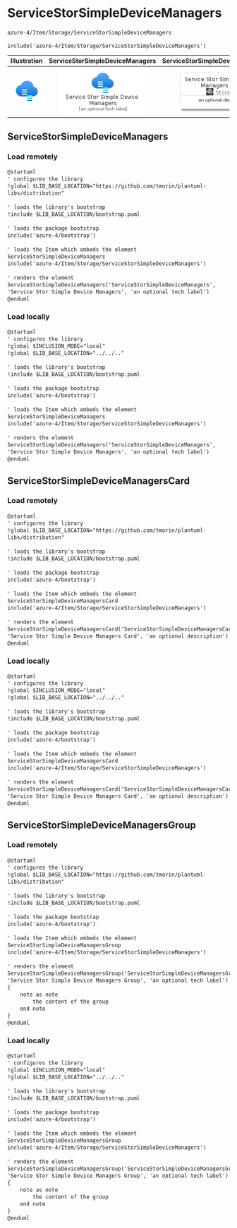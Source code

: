 # ServiceStorSimpleDeviceManagers


```text
azure-4/Item/Storage/ServiceStorSimpleDeviceManagers
```

```text
include('azure-4/Item/Storage/ServiceStorSimpleDeviceManagers')
```



| Illustration | ServiceStorSimpleDeviceManagers | ServiceStorSimpleDeviceManagersCard | ServiceStorSimpleDeviceManagersGroup |
| :---: | :---: | :---: | :---: |
| ![illustration for Illustration](../../../azure-4/Item/Storage/ServiceStorSimpleDeviceManagers.png) | ![illustration for ServiceStorSimpleDeviceManagers](../../../azure-4/Item/Storage/ServiceStorSimpleDeviceManagers.Local.png) | ![illustration for ServiceStorSimpleDeviceManagersCard](../../../azure-4/Item/Storage/ServiceStorSimpleDeviceManagersCard.Local.png) | ![illustration for ServiceStorSimpleDeviceManagersGroup](../../../azure-4/Item/Storage/ServiceStorSimpleDeviceManagersGroup.Local.png) |




## ServiceStorSimpleDeviceManagers

### Load remotely
```plantuml
@startuml
' configures the library
!global $LIB_BASE_LOCATION="https://github.com/tmorin/plantuml-libs/distribution"

' loads the library's bootstrap
!include $LIB_BASE_LOCATION/bootstrap.puml

' loads the package bootstrap
include('azure-4/bootstrap')

' loads the Item which embeds the element ServiceStorSimpleDeviceManagers
include('azure-4/Item/Storage/ServiceStorSimpleDeviceManagers')

' renders the element
ServiceStorSimpleDeviceManagers('ServiceStorSimpleDeviceManagers', 'Service Stor Simple Device Managers', 'an optional tech label')
@enduml
```

### Load locally
```plantuml
@startuml
' configures the library
!global $INCLUSION_MODE="local"
!global $LIB_BASE_LOCATION="../../.."

' loads the library's bootstrap
!include $LIB_BASE_LOCATION/bootstrap.puml

' loads the package bootstrap
include('azure-4/bootstrap')

' loads the Item which embeds the element ServiceStorSimpleDeviceManagers
include('azure-4/Item/Storage/ServiceStorSimpleDeviceManagers')

' renders the element
ServiceStorSimpleDeviceManagers('ServiceStorSimpleDeviceManagers', 'Service Stor Simple Device Managers', 'an optional tech label')
@enduml
```

## ServiceStorSimpleDeviceManagersCard

### Load remotely
```plantuml
@startuml
' configures the library
!global $LIB_BASE_LOCATION="https://github.com/tmorin/plantuml-libs/distribution"

' loads the library's bootstrap
!include $LIB_BASE_LOCATION/bootstrap.puml

' loads the package bootstrap
include('azure-4/bootstrap')

' loads the Item which embeds the element ServiceStorSimpleDeviceManagersCard
include('azure-4/Item/Storage/ServiceStorSimpleDeviceManagers')

' renders the element
ServiceStorSimpleDeviceManagersCard('ServiceStorSimpleDeviceManagersCard', 'Service Stor Simple Device Managers Card', 'an optional description')
@enduml
```

### Load locally
```plantuml
@startuml
' configures the library
!global $INCLUSION_MODE="local"
!global $LIB_BASE_LOCATION="../../.."

' loads the library's bootstrap
!include $LIB_BASE_LOCATION/bootstrap.puml

' loads the package bootstrap
include('azure-4/bootstrap')

' loads the Item which embeds the element ServiceStorSimpleDeviceManagersCard
include('azure-4/Item/Storage/ServiceStorSimpleDeviceManagers')

' renders the element
ServiceStorSimpleDeviceManagersCard('ServiceStorSimpleDeviceManagersCard', 'Service Stor Simple Device Managers Card', 'an optional description')
@enduml
```

## ServiceStorSimpleDeviceManagersGroup

### Load remotely
```plantuml
@startuml
' configures the library
!global $LIB_BASE_LOCATION="https://github.com/tmorin/plantuml-libs/distribution"

' loads the library's bootstrap
!include $LIB_BASE_LOCATION/bootstrap.puml

' loads the package bootstrap
include('azure-4/bootstrap')

' loads the Item which embeds the element ServiceStorSimpleDeviceManagersGroup
include('azure-4/Item/Storage/ServiceStorSimpleDeviceManagers')

' renders the element
ServiceStorSimpleDeviceManagersGroup('ServiceStorSimpleDeviceManagersGroup', 'Service Stor Simple Device Managers Group', 'an optional tech label') {
    note as note
        the content of the group
    end note
}
@enduml
```

### Load locally
```plantuml
@startuml
' configures the library
!global $INCLUSION_MODE="local"
!global $LIB_BASE_LOCATION="../../.."

' loads the library's bootstrap
!include $LIB_BASE_LOCATION/bootstrap.puml

' loads the package bootstrap
include('azure-4/bootstrap')

' loads the Item which embeds the element ServiceStorSimpleDeviceManagersGroup
include('azure-4/Item/Storage/ServiceStorSimpleDeviceManagers')

' renders the element
ServiceStorSimpleDeviceManagersGroup('ServiceStorSimpleDeviceManagersGroup', 'Service Stor Simple Device Managers Group', 'an optional tech label') {
    note as note
        the content of the group
    end note
}
@enduml
```

